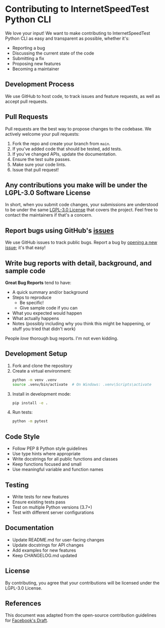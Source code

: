 # Contributing to InternetSpeedTest Python CLI

We love your input! We want to make contributing to InternetSpeedTest Python CLI as easy and transparent as possible, whether it's:

- Reporting a bug
- Discussing the current state of the code
- Submitting a fix
- Proposing new features
- Becoming a maintainer

## Development Process

We use GitHub to host code, to track issues and feature requests, as well as accept pull requests.

## Pull Requests

Pull requests are the best way to propose changes to the codebase. We actively welcome your pull requests:

1. Fork the repo and create your branch from `main`.
2. If you've added code that should be tested, add tests.
3. If you've changed APIs, update the documentation.
4. Ensure the test suite passes.
5. Make sure your code lints.
6. Issue that pull request!

## Any contributions you make will be under the LGPL-3.0 Software License

In short, when you submit code changes, your submissions are understood to be under the same [LGPL-3.0 License](https://choosealicense.com/licenses/lgpl-3.0/) that covers the project. Feel free to contact the maintainers if that's a concern.

## Report bugs using GitHub's [issues](https://github.com/internetspeedtest-net/internetspeedtest-cli/issues)

We use GitHub issues to track public bugs. Report a bug by [opening a new issue](https://github.com/internetspeedtest-net/internetspeedtest-cli/issues/new); it's that easy!

## Write bug reports with detail, background, and sample code

**Great Bug Reports** tend to have:

- A quick summary and/or background
- Steps to reproduce
  - Be specific!
  - Give sample code if you can
- What you expected would happen
- What actually happens
- Notes (possibly including why you think this might be happening, or stuff you tried that didn't work)

People *love* thorough bug reports. I'm not even kidding.

## Development Setup

1. Fork and clone the repository
2. Create a virtual environment:
   ```bash
   python -m venv .venv
   source .venv/bin/activate  # On Windows: .venv\Scripts\activate
   ```
3. Install in development mode:
   ```bash
   pip install -e .
   ```
4. Run tests:
   ```bash
   python -m pytest
   ```

## Code Style

- Follow PEP 8 Python style guidelines
- Use type hints where appropriate
- Write docstrings for all public functions and classes
- Keep functions focused and small
- Use meaningful variable and function names

## Testing

- Write tests for new features
- Ensure existing tests pass
- Test on multiple Python versions (3.7+)
- Test with different server configurations

## Documentation

- Update README.md for user-facing changes
- Update docstrings for API changes
- Add examples for new features
- Keep CHANGELOG.md updated

## License

By contributing, you agree that your contributions will be licensed under the LGPL-3.0 License.

## References

This document was adapted from the open-source contribution guidelines for [Facebook's Draft](https://github.com/facebook/draft-js/blob/a9316a723f9e918afde44dea68b5f9f39b7d9b00/CONTRIBUTING.md).